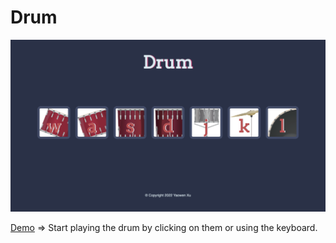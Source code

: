# Drum

![demo](https://github.com/alexxuyaowen/drum/blob/main/images/demo.png)

[Demo](https://alexxuyaowen.github.io/drum/) => Start playing the drum by clicking on them or using the keyboard.
